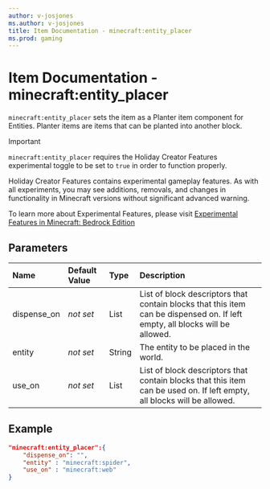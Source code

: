 ```yaml
---
author: v-josjones
ms.author: v-josjones
title: Item Documentation - minecraft:entity_placer
ms.prod: gaming
---
```


# Item Documentation - minecraft:entity_placer

`minecraft:entity_placer` sets the item as a Planter item component for Entities. Planter items are items that can be planted into another block.

>[!IMPORTANT]
> `minecraft:entity_placer` requires the Holiday Creator Features experimental toggle to be set to `true` in order to function properly.
>
>Holiday Creator Features contains experimental gameplay features. As with all experiments, you may see additions, removals, and changes in functionality in Minecraft versions without significant advanced warning.
>
>To learn more about Experimental Features, please visit [Experimental Features in Minecraft: Bedrock Edition](../../../../../Documents/ExperimentalFeaturesToggle.md)

## Parameters

|Name |Default Value  |Type  |Description  |
|:----------|:----------|:----------|:----------|
|dispense_on|*not set* |List |List of block descriptors that contain blocks that this item can be dispensed on. If left empty, all blocks will be allowed.|
|entity |*not set* | String| The entity to be placed in the world.|
|use_on |*not set*  | List| List of block descriptors that contain blocks that this item can be used on. If left empty, all blocks will be allowed.|

## Example

```json
"minecraft:entity_placer":{
    "dispense_on": "",
    "entity" : "minecraft:spider",
    "use_on" : "minecraft:web"
}
```
